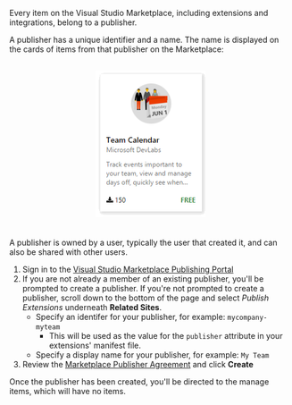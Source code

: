 Every item on the Visual Studio Marketplace, including extensions and integrations, belong to a publisher. 

A publisher has a unique identifier and a name. The name is displayed on the cards of items from that publisher on the Marketplace:

<div align="center" style="padding-top:15px">
<img src="../_img/card.png" style="padding-bottom:20px" alt="Marketplace card showing extension with publisher name">
</div>

A publisher is owned by a user, typically the user that created it, and can also be shared with other users.

1. Sign in to the [Visual Studio Marketplace Publishing Portal](https://marketplace.visualstudio.com/manage/createpublisher?managePageRedirect=true)
2. If you are not already a member of an existing publisher, you'll be prompted to create a publisher. If you're not prompted to create a publisher, scroll down to the bottom of the page and select <i>Publish Extensions</i> underneath <b>Related Sites</b>.
    * Specify an identifer for your publisher, for example: `mycompany-myteam`
        * This will be used as the value for the `publisher` attribute in your extensions' manifest file.
    * Specify a display name for your publisher, for example: `My Team`
3. Review the [Marketplace Publisher Agreement](http://aka.ms/vsmarketplace-agreement) and click **Create**

Once the publisher has been created, you'll be directed to the manage items, which will have no items.